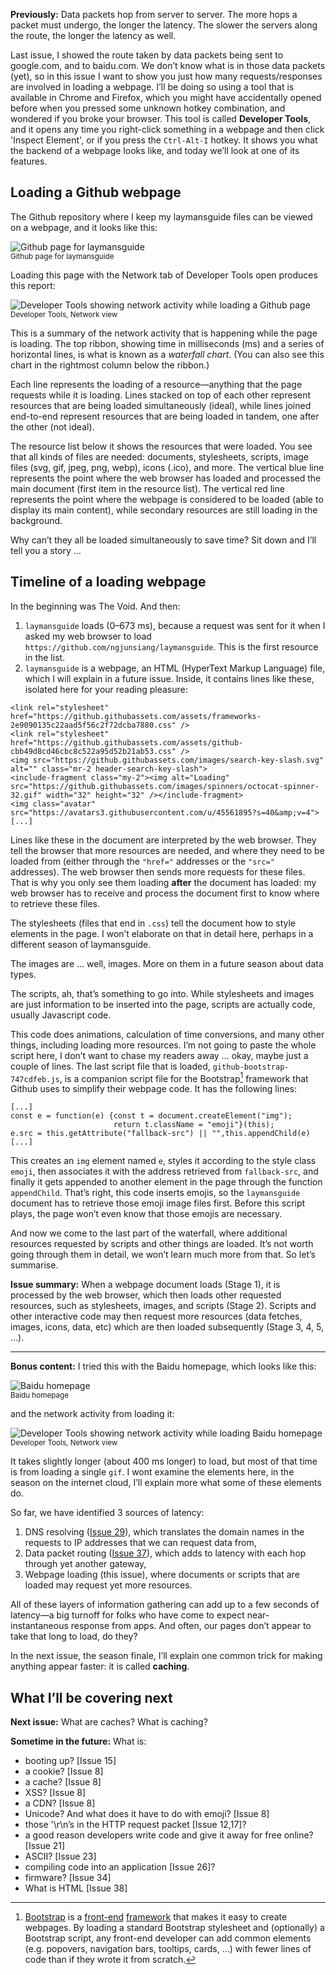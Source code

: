 **Previously:** Data packets hop from server to server. The more hops a packet must undergo, the longer the latency. The slower the servers along the route, the longer the latency as well.

Last issue, I showed the route taken by data packets being sent to google.com, and to baidu.com. We don’t know what is in those data packets (yet), so in this issue I want to show you just how many requests/responses are involved in loading a webpage. I’ll be doing so using a tool that is available in Chrome and Firefox, which you might have accidentally opened before when you pressed some unknown hotkey combination, and wondered if you broke your browser. This tool is called **Developer Tools**, and it opens any time you right-click something in a webpage and then click 'Inspect Element', or if you press the `Ctrl-Alt-I` hotkey. It shows you what the backend of a webpage looks like, and today we’ll look at one of its features.

## Loading a Github webpage

The Github repository where I keep my laymansguide files can be viewed on a webpage, and it looks like this:


![Github page for laymansguide](https://raw.githubusercontent.com/ngjunsiang/laymansguide/release/season3/issue038/issue038_01.png)<br />
<small>Github page for laymansguide</small>


Loading this page with the Network tab of Developer Tools open produces this report:


![Developer Tools showing network activity while loading a Github page](https://raw.githubusercontent.com/ngjunsiang/laymansguide/release/season3/issue038/issue038_02.png)<br />
<small>Developer Tools, Network view</small>


This is a summary of the network activity that is happening while the page is loading. The top ribbon, showing time in milliseconds (ms) and a series of horizontal lines, is what is known as a _waterfall chart_. (You can also see this chart in the rightmost column below the ribbon.)

Each line represents the loading of a resource—anything that the page requests while it is loading. Lines stacked on top of each other represent resources that are being loaded simultaneously (ideal), while lines joined end-to-end represent resources that are being loaded in tandem, one after the other (not ideal).

The resource list below it shows the resources that were loaded. You see that all kinds of files are needed: documents, stylesheets, scripts, image files (svg, gif, jpeg, png, webp), icons (.ico), and more. The vertical blue line represents the point where the web browser has loaded and processed the main document (first item in the resource list). The vertical red line represents the point where the webpage is considered to be loaded (able to display its main content), while secondary resources are still loading in the background.

Why can’t they all be loaded simultaneously to save time? Sit down and I’ll tell you a story …

## Timeline of a loading webpage

In the beginning was The Void. And then:

1. `laymansguide` loads (0–673 ms), because a request was sent for it when I asked my web browser to load `https://github.com/ngjunsiang/laymansguide`. This is the first resource in the list.
2. `laymansguide` is a webpage, an HTML (HyperText Markup Language) file, which I will explain in a future issue. Inside, it contains lines like these, isolated here for your reading pleasure:

```
<link rel="stylesheet" href="https://github.githubassets.com/assets/frameworks-2e9090135c22aad5f56c2f72dcba7880.css" />
<link rel="stylesheet" href="https://github.githubassets.com/assets/github-cbb49d8cd46cbc8c522a95d52b21ab53.css" />
<img src="https://github.githubassets.com/images/search-key-slash.svg" alt="" class="mr-2 header-search-key-slash">
<include-fragment class="my-2"><img alt="Loading" src="https://github.githubassets.com/images/spinners/octocat-spinner-32.gif" width="32" height="32" /></include-fragment>
<img class="avatar" src="https://avatars3.githubusercontent.com/u/45561895?s=40&amp;v=4">
[...]
```

Lines like these in the document are interpreted by the web browser. They tell the browser that more resources are needed, and where they need to be loaded from (either through the `"href="` addresses or the `"src="` addresses). The web browser then sends more requests for these files. That is why you only see them loading **after** the document has loaded: my web browser has to receive and process the document first to know where to retrieve these files.

The stylesheets (files that end in `.css`) tell the document how to style elements in the page. I won’t elaborate on that in detail here, perhaps in a different season of laymansguide.

The images are … well, images. More on them in a future season about data types.

The scripts, ah, that’s something to go into. While stylesheets and images are just information to be inserted into the page, scripts are actually code, usually Javascript code.

This code does animations, calculation of time conversions, and many other things, including loading more resources. I’m not going to paste the whole script here, I don’t want to chase my readers away … okay, maybe just a couple of lines. The last script file that is loaded, `github-bootstrap-747cdfeb.js`, is a companion script file for the Bootstrap[^1] framework that Github uses to simplify their webpage code. It has the following lines:

[^1]: [Bootstrap](https://getbootstrap.com/docs/4.3/getting-started/introduction/) is a [front-end](https://buttondown.email/laymansguide/archive/lmg-s2-issue-14-what-do-developers-do/) [framework](https://buttondown.email/laymansguide/archive/lmg-s2-issue-18-frameworks/) that makes it easy to create webpages. By loading a standard Bootstrap stylesheet and (optionally) a Bootstrap script, any front-end developer can add common elements (e.g. popovers, navigation bars, tooltips, cards, …) with fewer lines of code than if they wrote it from scratch.

```
[...]
const e = function(e) {const t = document.createElement("img");
                       return t.className = "emoji"}(this);
e.src = this.getAttribute("fallback-src") || "",this.appendChild(e)
[...]
```

This creates an `img` element named `e`, styles it according to the style class `emoji`, then associates it with the address retrieved from `fallback-src`, and finally it gets appended to another element in the page through the function `appendChild`. That’s right, this code inserts emojis, so the `laymansguide` document has to retrieve those emoji image files first. Before this script plays, the page won’t even know that those emojis are necessary.

And now we come to the last part of the waterfall, where additional resources requested by scripts and other things are loaded. It’s not worth going through them in detail, we won’t learn much more from that. So let’s summarise.

**Issue summary:** When a webpage document loads (Stage 1), it is processed by the web browser, which then
loads other requested resources, such as stylesheets, images, and scripts (Stage 2). Scripts and other interactive code may then request more resources (data fetches, images, icons, data, etc) which are then loaded subsequently (Stage 3, 4, 5, …).

-----

**Bonus content:** I tried this with the Baidu homepage, which looks like this:


![Baidu homepage](https://raw.githubusercontent.com/ngjunsiang/laymansguide/release/season3/issue038/issue038_03.png)<br />
<small>Baidu homepage</small>


and the network activity from loading it:


![Developer Tools showing network activity while loading Baidu homepage](https://raw.githubusercontent.com/ngjunsiang/laymansguide/release/season3/issue038/issue038_04.png)<br />
<small>Developer Tools, Network view</small>


It takes slightly longer (about 400 ms longer) to load, but most of that time is from loading a single `gif`. I wont examine the elements here, in the season on the internet cloud, I’ll explain more what some of these elements do.

So far, we have identified 3 sources of latency:

1. DNS resolving ([Issue 29](https://buttondown.email/laymansguide/archive/lmg-s3-issue-29-how-to-resolve-a-hostname/)), which translates the domain names in the requests to IP addresses that we can request data from,
2. Data packet routing ([Issue 37](https://buttondown.email/laymansguide/archive/lmg-s3-issue-37)), which adds to latency with each hop through yet another gateway,
3. Webpage loading (this issue), where documents or scripts that are loaded may request yet more resources.

All of these layers of information gathering can add up to a few seconds of latency—a big turnoff for folks who have come to expect near-instantaneous response from apps. And often, our pages don’t appear to take that long to load, do they?

In the next issue, the season finale, I’ll explain one common trick for making anything appear faster: it is called **caching**.

## What I’ll be covering next

**Next issue:** What are caches? What is caching?

**Sometime in the future:** What is:

- booting up? [Issue 15]
- a cookie? [Issue 8]
- a cache? [Issue 8]
- XSS? [Issue 8]
- a CDN? [Issue 8]
- Unicode? And what does it have to do with emoji? [Issue 8]
- those '\r\n’s in the HTTP request packet [Issue 12,17]?
- a good reason developers write code and give it away for free online? [Issue 21]
- ASCII? [Issue 23]
- compiling code into an application [Issue 26]?
- firmware? [Issue 34]
- What is HTML [Issue 38]
